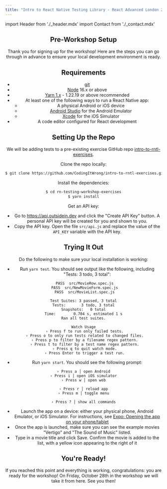 ```yaml
---
title: "Intro to React Native Testing Library - React Advanced London 2022"
---
```


import Header from './_header.mdx'
import Contact from './_contact.mdx'

<Header />

## Pre-Workshop Setup

Thank you for signing up for the workshop! Here are the steps you can go through in advance to ensure your local development environment is ready.

## Requirements

- [git](https://git-scm.com/)
- [Node](https://nodejs.org/) 16.x or above
- [Yarn 1.x](https://classic.yarnpkg.com/en/docs/install) - 1.22.19 or above recommended
- At least one of the following ways to run a React Native app:
  - A physical Android or iOS device
  - [Android Studio](https://developer.android.com/studio/) for the Android Emulator
  - [Xcode](https://developer.apple.com/xcode/) for the iOS Simulator
- A code editor configured for React development

## Setting Up the Repo

We will be adding tests to a pre-existing exercise GitHub repo [intro-to-rntl-exercises](https://github.com/CodingItWrong/intro-to-rntl-exercises).

Clone the repo locally:

```bash
$ git clone https://github.com/CodingItWrong/intro-to-rntl-exercises.git
```

Install the dependencies:

```bash
$ cd rn-testing-workshop-exercises
$ yarn install
```

Get an API key:

- Go to <https://api.outsidein.dev> and click the "Create API Key" button. A personal API key will be created for you and shown to you.
- Copy the API key. Open the file `src/api.js` and replace the value of the `API_KEY` variable with the API key.

## Trying It Out

Do the following to make sure your local installation is working:

- Run `yarn test`. You should see output like the following, including "Tests: 3 todo, 3 total":

```text
 PASS  src/MovieRow.spec.js
 PASS  src/NewMovieForm.spec.js
 PASS  src/MovieList.spec.js

Test Suites: 3 passed, 3 total
Tests:       3 todo, 3 total
Snapshots:   0 total
Time:        0.704 s, estimated 1 s
Ran all test suites.

Watch Usage
 › Press f to run only failed tests.
 › Press o to only run tests related to changed files.
 › Press p to filter by a filename regex pattern.
 › Press t to filter by a test name regex pattern.
 › Press q to quit watch mode.
 › Press Enter to trigger a test run.
```

- Run `yarn start`. You should see the following prompt:

```
› Press a │ open Android
› Press i │ open iOS simulator
› Press w │ open web

› Press r │ reload app
› Press m │ toggle menu

› Press ? │ show all commands
```

- Launch the app on a device: either your physical phone, Android Emulator, or iOS Simulator. For instructions, see [Expo: Opening the app on your phone/tablet](https://docs.expo.dev/get-started/create-a-new-app/#opening-the-app-on-your-phonetablet)
- Once the app is launched, make sure you can see the example movies "Vertigo" and "The Sound of Music" listed.
- Type in a movie title and click Save. Confirm the movie is added to the list, with a yellow icon appearing to the right of it

## You're Ready!

If you reached this point and everything is working, congratulations: you are ready for the workshop! On Friday, October 28th in the workshop we will take it from here. See you then!

<Contact />
